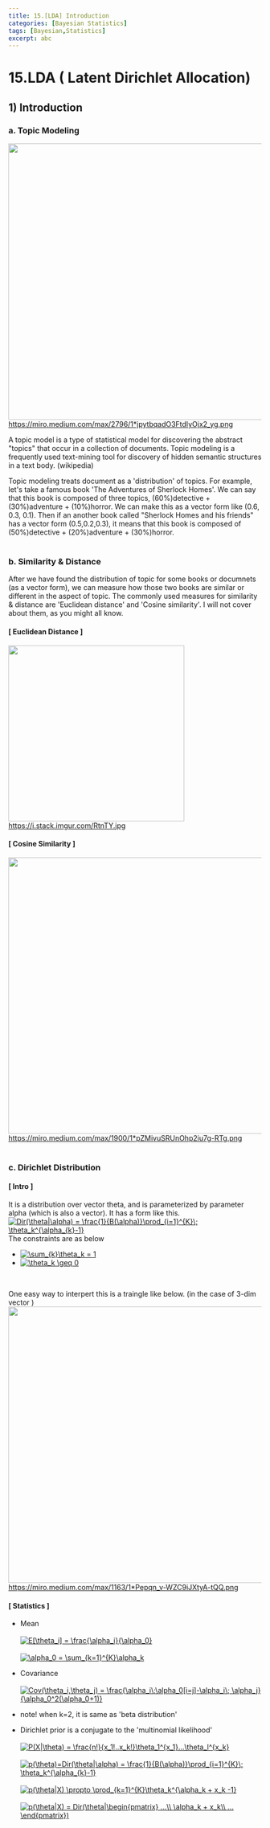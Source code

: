 ```yaml
---
title: 15.[LDA] Introduction
categories: [Bayesian Statistics]
tags: [Bayesian,Statistics]
excerpt: abc
---
```


# 15.LDA ( Latent Dirichlet Allocation)
## 1) Introduction

### a. Topic Modeling
<img src="https://miro.medium.com/max/2796/1*jpytbqadO3FtdIyOjx2_yg.png" width="550" /> </br>
https://miro.medium.com/max/2796/1*jpytbqadO3FtdIyOjx2_yg.png
</br>

A topic model is a type of statistical model for discovering the abstract "topics" that occur in a collection of documents. 
Topic modeling is a frequently used text-mining tool for discovery of hidden semantic structures in a text body. (wikipedia)
</br>

Topic modeling treats document as a 'distribution' of topics. For example, let's take a famous book 'The Adventures of Sherlock Homes'. We can say
that this book is composed of three topics, (60%)detective + (30%)adventure + (10%)horror. We can make this as a vector form like (0.6, 0.3, 0.1).
Then if an another book called "Sherlock Homes and his friends" has a vector form (0.5,0.2,0.3), 
it means that this book is composed of (50%)detective + (20%)adventure + (30%)horror.
</br>
</br>

### b. Similarity & Distance
After we have found the distribution of topic for some books or documnets (as a vector form), we can measure how those two books are similar or different in the aspect of topic.
The commonly used measures for similarity & distance are 'Euclidean distance' and 'Cosine similarity'. I will not cover about them, as you might all know.
</br>

#### [ Euclidean Distance ]
<img src="https://i.stack.imgur.com/RtnTY.jpg" width="350" /> </br>
https://i.stack.imgur.com/RtnTY.jpg
</br>

#### [ Cosine Similarity ]
<img src="https://miro.medium.com/max/1900/1*pZMivuSRUnOhp2iu7g-RTg.png" width="550" /> </br>
https://miro.medium.com/max/1900/1*pZMivuSRUnOhp2iu7g-RTg.png
</br>
</br>

### c. Dirichlet Distribution
#### [ Intro ]
It is a distribution over vector theta, and is parameterized by parameter alpha (which is also a vector). It has a form like this.
</br>
<a href="https://www.codecogs.com/eqnedit.php?latex=Dir(\theta|\alpha)&space;=&space;\frac{1}{B(\alpha)}\prod_{i=1}^{K}\;&space;\theta_k^{\alpha_{k}-1}" target="_blank"><img src="https://latex.codecogs.com/gif.latex?Dir(\theta|\alpha)&space;=&space;\frac{1}{B(\alpha)}\prod_{i=1}^{K}\;&space;\theta_k^{\alpha_{k}-1}" title="Dir(\theta|\alpha) = \frac{1}{B(\alpha)}\prod_{i=1}^{K}\; \theta_k^{\alpha_{k}-1}" /></a>
</br>
The constraints are as below
- <a href="https://www.codecogs.com/eqnedit.php?latex=\sum_{k}\theta_k&space;=&space;1" target="_blank"><img src="https://latex.codecogs.com/gif.latex?\sum_{k}\theta_k&space;=&space;1" title="\sum_{k}\theta_k = 1" /></a>
- <a href="https://www.codecogs.com/eqnedit.php?latex=\theta_k&space;\geq&space;0" target="_blank"><img src="https://latex.codecogs.com/gif.latex?\theta_k&space;\geq&space;0" title="\theta_k \geq 0" /></a>
</br>

One easy way to interpert this is a traingle like below. (in the case of 3-dim vector )
<img src="https://miro.medium.com/max/1163/1*Pepqn_v-WZC9iJXtyA-tQQ.png" width="550" /> </br>
https://miro.medium.com/max/1163/1*Pepqn_v-WZC9iJXtyA-tQQ.png

#### [ Statistics ]
- Mean </br></br>
<a href="https://www.codecogs.com/eqnedit.php?latex=E[\theta_i]&space;=&space;\frac{\alpha_i}{\alpha_0}" target="_blank"><img src="https://latex.codecogs.com/gif.latex?E[\theta_i]&space;=&space;\frac{\alpha_i}{\alpha_0}" title="E[\theta_i] = \frac{\alpha_i}{\alpha_0}" /></a> </br> </br>
<a href="https://www.codecogs.com/eqnedit.php?latex=\alpha_0&space;=&space;\sum_{k=1}^{K}\alpha_k" target="_blank"><img src="https://latex.codecogs.com/gif.latex?\alpha_0&space;=&space;\sum_{k=1}^{K}\alpha_k" title="\alpha_0 = \sum_{k=1}^{K}\alpha_k" /></a>

- Covariance </br></br>
<a href="https://www.codecogs.com/eqnedit.php?latex=Cov(\theta_i,\theta_j)&space;=&space;\frac{\alpha_i\;\alpha_0[i=j]-\alpha_i\;&space;\alpha_j}{\alpha_0^2(\alpha_0&plus;1)}" target="_blank"><img src="https://latex.codecogs.com/gif.latex?Cov(\theta_i,\theta_j)&space;=&space;\frac{\alpha_i\;\alpha_0[i=j]-\alpha_i\;&space;\alpha_j}{\alpha_0^2(\alpha_0&plus;1)}" title="Cov(\theta_i,\theta_j) = \frac{\alpha_i\;\alpha_0[i=j]-\alpha_i\; \alpha_j}{\alpha_0^2(\alpha_0+1)}" /></a>

- note! when k=2, it is same as 'beta distribution'

- Dirichlet prior is a conjugate to the 'multinomial likelihood' </br></br>
<a href="https://www.codecogs.com/eqnedit.php?latex=P(X|\theta)&space;=&space;\frac{n!}{x_1!..x_k!}\theta_1^{x_1}...\theta_l^{x_k}" target="_blank"><img src="https://latex.codecogs.com/gif.latex?P(X|\theta)&space;=&space;\frac{n!}{x_1!..x_k!}\theta_1^{x_1}...\theta_l^{x_k}" title="P(X|\theta) = \frac{n!}{x_1!..x_k!}\theta_1^{x_1}...\theta_l^{x_k}" /></a> </br> </br>
<a href="https://www.codecogs.com/eqnedit.php?latex=p(\theta)=Dir(\theta|\alpha)&space;=&space;\frac{1}{B(\alpha)}\prod_{i=1}^{K}\;&space;\theta_k^{\alpha_{k}-1}" target="_blank"><img src="https://latex.codecogs.com/gif.latex?p(\theta)=Dir(\theta|\alpha)&space;=&space;\frac{1}{B(\alpha)}\prod_{i=1}^{K}\;&space;\theta_k^{\alpha_{k}-1}" title="p(\theta)=Dir(\theta|\alpha) = \frac{1}{B(\alpha)}\prod_{i=1}^{K}\; \theta_k^{\alpha_{k}-1}" /></a> </br> </br>
<a href="https://www.codecogs.com/eqnedit.php?latex=p(\theta|X)&space;\propto&space;\prod_{k=1}^{K}\theta_k^{\alpha_k&space;&plus;&space;x_k&space;-1}" target="_blank"><img src="https://latex.codecogs.com/gif.latex?p(\theta|X)&space;\propto&space;\prod_{k=1}^{K}\theta_k^{\alpha_k&space;&plus;&space;x_k&space;-1}" title="p(\theta|X) \propto \prod_{k=1}^{K}\theta_k^{\alpha_k + x_k -1}" /></a> </br> </br>
<a href="https://www.codecogs.com/eqnedit.php?latex=p(\theta|X)&space;=&space;Dir(\theta|\begin{pmatrix}&space;...\\&space;\alpha_k&space;&plus;&space;x_k\\&space;...&space;\end{pmatrix})" target="_blank"><img src="https://latex.codecogs.com/gif.latex?p(\theta|X)&space;=&space;Dir(\theta|\begin{pmatrix}&space;...\\&space;\alpha_k&space;&plus;&space;x_k\\&space;...&space;\end{pmatrix})" title="p(\theta|X) = Dir(\theta|\begin{pmatrix} ...\\ \alpha_k + x_k\\ ... \end{pmatrix})" /></a> </br> </br>
